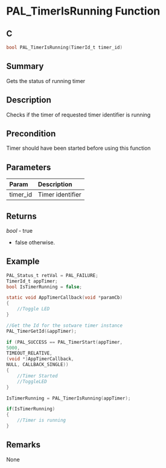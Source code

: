 # PAL_TimerIsRunning Function

## C

```c
bool PAL_TimerIsRunning(TimerId_t timer_id)
```

## Summary

Gets the status of running timer  

## Description

Checks if the timer of requested timer identifier is running

## Precondition

Timer should have been started before using this function  

## Parameters

| Param | Description |
|:----- |:----------- |
| timer_id | Timer identifier  

## Returns

*bool* - true
- false otherwise.  

## Example

```c
PAL_Status_t retVal = PAL_FAILURE;
TimerId_t appTimer;
bool IsTimerRunning = false;

static void AppTimerCallback(void *paramCb)
{
    //Toggle LED
}

//Get the Id for the sotware timer instance
PAL_TimerGetId(&appTimer);

if (PAL_SUCCESS == PAL_TimerStart(appTimer,
5000,
TIMEOUT_RELATIVE,
(void *)AppTimerCallback,
NULL, CALLBACK_SINGLE))
{
    //Timer Started
    //ToggleLED
}

IsTimerRunning = PAL_TimerIsRunning(appTimer);

if(IsTimerRunning)
{
    //Timer is running
}

```
## Remarks

None 

